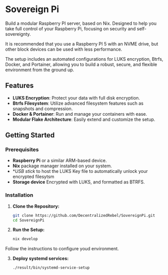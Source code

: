 # Sovereign Pi

Build a modular Raspberry PI server, based on  Nix. Designed to help you take full control of your Raspberry Pi, focusing on security and self-sovereignty.

It is recommended that you use a Raspberry PI 5 with an NVME drive, but other block devices can be used with less performance.

The setup includes an automated configurations for LUKS encryption, Btrfs, Docker, and Portainer, allowing you to build a robust, secure, and flexible environment from the ground up.

## Features

- **LUKS Encryption**: Protect your data with full disk encryption.
- **Btrfs Filesystem**: Utilize advanced filesystem features such as snapshots and compression.
- **Docker & Portainer**: Run and manage your containers with ease.
- **Modular Flake Architecture**: Easily extend and customize the setup.

## Getting Started

### Prerequisites

- **Raspberry Pi** or a similar ARM-based device.
- **Nix** package manager installed on your system.
- **USB stick* to host the LUKS Key file to automatically unlock your encrypted filesytsm
- **Storage device** Encrypted with LUKS, and formatted as BTRFS.

### Installation

1. **Clone the Repository:**

   ```bash
   git clone https://github.com/DecentralizedRebel/SovereignPi.git
   cd SovereignPi
   ```

2. **Run the Setup:**

   ```bash
   nix develop
   ```

Follow the instructions to configure youd environment.


3. **Deploy systemd services:**
   ```bash
   ./result/bin/systemd-service-setup
   ```
